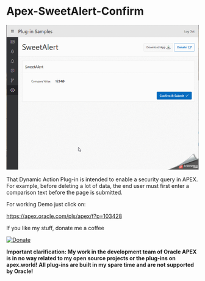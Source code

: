  # Apex-SweetAlert-Confirm

![Screenshot](https://github.com/RonnyWeiss/Apex-SweetAlert-Confirm/blob/master/screenshot.gif?raw=true)

That Dynamic Action Plug-in is intended to enable a security query in APEX. For example, before deleting a lot of data, the end user must first enter a comparison text before the page is submitted.

For working Demo just click on:

https://apex.oracle.com/pls/apex/f?p=103428

If you like my stuff, donate me a coffee

[![Donate](https://img.shields.io/badge/Donate-PayPal-green.svg)](https://www.paypal.me/RonnyW1)

**Important clarification: My work in the development team of Oracle APEX is in no way related to my open source projects or the plug-ins on apex.world! All plug-ins are built in my spare time and are not supported by Oracle!**